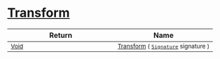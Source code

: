 # [Transform](./Resize-100663716.md)



| Return | Name | 
| --- | --- | 
| <sub>[Void](https://docs.microsoft.com/en-us/dotnet/api/System.Void)</sub><img width=200/>| <sub>[Transform](./Resize-100663716.md) ( [`Signature`](./../../Signature.md) signature )</sub>| <br>


